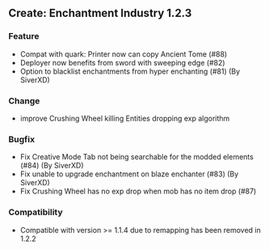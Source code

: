 ## Create: Enchantment Industry 1.2.3

### Feature
- Compat with quark: Printer now can copy Ancient Tome (#88)
- Deployer now benefits from sword with sweeping edge (#82)
- Option to blacklist enchantments from hyper enchanting (#81) (By SiverXD)

### Change
- improve Crushing Wheel killing Entities dropping exp algorithm

### Bugfix
- Fix Creative Mode Tab not being searchable for the modded elements (#84) (By SiverXD)
- Fix unable to upgrade enchantment on blaze enchanter (#83) (By SiverXD)
- Fix Crushing Wheel has no exp drop when mob has no item drop (#87)

### Compatibility
- Compatible with version >= 1.1.4 due to remapping has been removed in 1.2.2
